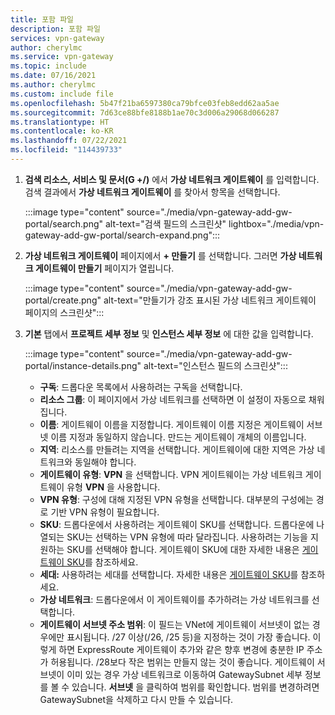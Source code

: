 ```yaml
---
title: 포함 파일
description: 포함 파일
services: vpn-gateway
author: cherylmc
ms.service: vpn-gateway
ms.topic: include
ms.date: 07/16/2021
ms.author: cherylmc
ms.custom: include file
ms.openlocfilehash: 5b47f21ba6597380ca79bfce03feb8edd62aa5ae
ms.sourcegitcommit: 7d63ce88bfe8188b1ae70c3d006a29068d066287
ms.translationtype: HT
ms.contentlocale: ko-KR
ms.lasthandoff: 07/22/2021
ms.locfileid: "114439733"
---
```

1. **검색 리소스, 서비스 및 문서(G +/)** 에서 **가상 네트워크 게이트웨이** 를 입력합니다. 검색 결과에서 **가상 네트워크 게이트웨이** 를 찾아서 항목을 선택합니다.

   :::image type="content" source="./media/vpn-gateway-add-gw-portal/search.png" alt-text="검색 필드의 스크린샷" lightbox="./media/vpn-gateway-add-gw-portal/search-expand.png":::

1. **가상 네트워크 게이트웨이** 페이지에서 **+ 만들기** 를 선택합니다. 그러면 **가상 네트워크 게이트웨이 만들기** 페이지가 열립니다.

   :::image type="content" source="./media/vpn-gateway-add-gw-portal/create.png" alt-text="만들기가 강조 표시된 가상 네트워크 게이트웨이 페이지의 스크린샷":::
1. **기본** 탭에서 **프로젝트 세부 정보** 및 **인스턴스 세부 정보** 에 대한 값을 입력합니다.

   :::image type="content" source="./media/vpn-gateway-add-gw-portal/instance-details.png" alt-text="인스턴스 필드의 스크린샷":::

   * **구독**: 드롭다운 목록에서 사용하려는 구독을 선택합니다.
   * **리소스 그룹**: 이 페이지에서 가상 네트워크를 선택하면 이 설정이 자동으로 채워집니다.
   * **이름**: 게이트웨이 이름을 지정합니다. 게이트웨이 이름 지정은 게이트웨이 서브넷 이름 지정과 동일하지 않습니다. 만드는 게이트웨이 개체의 이름입니다.
   * **지역**: 리소스를 만들려는 지역을 선택합니다. 게이트웨이에 대한 지역은 가상 네트워크와 동일해야 합니다.
   * **게이트웨이 유형**: **VPN** 을 선택합니다. VPN 게이트웨이는 가상 네트워크 게이트웨이 유형 **VPN** 을 사용합니다.
   * **VPN 유형**: 구성에 대해 지정된 VPN 유형을 선택합니다. 대부분의 구성에는 경로 기반 VPN 유형이 필요합니다.
   * **SKU**: 드롭다운에서 사용하려는 게이트웨이 SKU를 선택합니다. 드롭다운에 나열되는 SKU는 선택하는 VPN 유형에 따라 달라집니다. 사용하려는 기능을 지원하는 SKU를 선택해야 합니다. 게이트웨이 SKU에 대한 자세한 내용은 [게이트웨이 SKU](../articles/vpn-gateway/vpn-gateway-about-vpn-gateway-settings.md#gwsku)를 참조하세요.
   * **세대:** 사용하려는 세대를 선택합니다. 자세한 내용은 [게이트웨이 SKU](../articles/vpn-gateway/vpn-gateway-about-vpngateways.md#gwsku)를 참조하세요.
   * **가상 네트워크**: 드롭다운에서 이 게이트웨이를 추가하려는 가상 네트워크를 선택합니다.
   * **게이트웨이 서브넷 주소 범위**: 이 필드는 VNet에 게이트웨이 서브넷이 없는 경우에만 표시됩니다. /27 이상(/26, /25 등)을 지정하는 것이 가장 좋습니다. 이렇게 하면 ExpressRoute 게이트웨이 추가와 같은 향후 변경에 충분한 IP 주소가 허용됩니다. /28보다 작은 범위는 만들지 않는 것이 좋습니다. 게이트웨이 서브넷이 이미 있는 경우 가상 네트워크로 이동하여 GatewaySubnet 세부 정보를 볼 수 있습니다. **서브넷** 을 클릭하여 범위를 확인합니다. 범위를 변경하려면 GatewaySubnet을 삭제하고 다시 만들 수 있습니다.